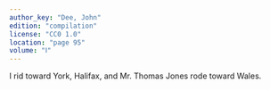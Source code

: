 ```yaml
---
author_key: "Dee, John"
edition: "compilation"
license: "CC0 1.0"
location: "page 95"
volume: "Ⅰ"
---
```

I rid toward York, Halifax, and Mr. Thomas Jones rode toward Wales.
